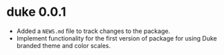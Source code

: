 # duke 0.0.1

* Added a `NEWS.md` file to track changes to the package.
* Implement functionality for the first version of package for using Duke branded theme and color scales.
